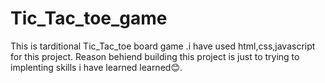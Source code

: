 # Tic_Tac_toe_game
This is tarditional Tic_Tac_toe board game .i have used html,css,javascript for this project.
Reason behiend building this project is just to trying to implenting skills i have learned learned😊.
